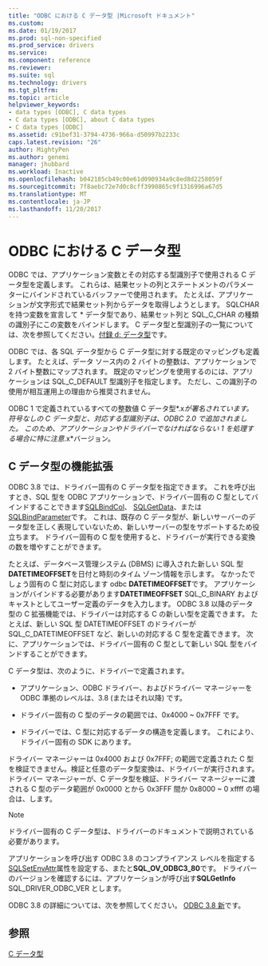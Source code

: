 ```yaml
---
title: "ODBC における C データ型 |Microsoft ドキュメント"
ms.custom: 
ms.date: 01/19/2017
ms.prod: sql-non-specified
ms.prod_service: drivers
ms.service: 
ms.component: reference
ms.reviewer: 
ms.suite: sql
ms.technology: drivers
ms.tgt_pltfrm: 
ms.topic: article
helpviewer_keywords:
- data types [ODBC], C data types
- C data types [ODBC], about C data types
- C data types [ODBC]
ms.assetid: c91bef31-3794-4736-966a-d50997b2233c
caps.latest.revision: "26"
author: MightyPen
ms.author: genemi
manager: jhubbard
ms.workload: Inactive
ms.openlocfilehash: b042185cb49c00e61d090934a9c8ed8d2258059f
ms.sourcegitcommit: 7f8aebc72e7d0c8cff3990865c9f1316996a67d5
ms.translationtype: MT
ms.contentlocale: ja-JP
ms.lasthandoff: 11/20/2017
---
```

# <a name="c-data-types-in-odbc"></a>ODBC における C データ型
ODBC では、アプリケーション変数とその対応する型識別子で使用される C データ型を定義します。 これらは、結果セットの列とステートメントのパラメーターにバインドされているバッファーで使用されます。 たとえば、アプリケーションが文字形式で結果セット列からデータを取得しようとします。 SQLCHAR を持つ変数を宣言して * データ型であり、結果セット列と SQL_C_CHAR の種類の識別子にこの変数をバインドします。 C データ型と型識別子の一覧については、次を参照してください。[付録 d: データ型](../../../odbc/reference/appendixes/appendix-d-data-types.md)です。  
  
 ODBC では、各 SQL データ型から C データ型に対する既定のマッピングも定義します。 たとえば、データ ソース内の 2 バイトの整数は、アプリケーションで 2 バイト整数にマップされます。 既定のマッピングを使用するのには、アプリケーションは SQL_C_DEFAULT 型識別子を指定します。 ただし、この識別子の使用が相互運用上の理由から推奨されません。  
  
 ODBC 1 で定義されているすべての整数値 C データ型*.x*が署名されています。 符号なしの C データ型と、対応する型識別子は、ODBC 2.0 で追加されました。 このため、アプリケーションやドライバーでなければならない 1 を処理する場合に特に注意*.x*バージョン。  
  
## <a name="c-data-type-extensibility"></a>C データ型の機能拡張  
 ODBC 3.8 では、ドライバー固有の C データ型を指定できます。 これを呼び出すとき、SQL 型を ODBC アプリケーションで、ドライバー固有の C 型としてバインドすることできます[SQLBindCol](../../../odbc/reference/syntax/sqlbindcol-function.md)、 [SQLGetData](../../../odbc/reference/syntax/sqlgetdata-function.md)、または[SQLBindParameter](../../../odbc/reference/syntax/sqlbindparameter-function.md)です。 これは、既存の C データ型が、新しいサーバーのデータ型を正しく表現していないため、新しいサーバーの型をサポートするため役立ちます。 ドライバー固有の C 型を使用すると、ドライバーが実行できる変換の数を増やすことができます。  
  
 たとえば、データベース管理システム (DBMS) に導入された新しい SQL 型**DATETIMEOFFSET**を日付と時刻のタイム ゾーン情報を示します。 なかったでしょう固有の C 型に対応します odbc **DATETIMEOFFSET**です。 アプリケーションがバインドする必要があります**DATETIMEOFFSET** SQL_C_BINARY およびキャストとしてユーザー定義のデータを入力します。 ODBC 3.8 以降のデータ型の C 拡張機能では、ドライバーは対応する C の新しい型を定義できます。 たとえば、新しい SQL 型 DATETIMEOFFSET のドライバーが SQL_C_DATETIMEOFFSET など、新しいの対応する C 型を定義できます。 次に、アプリケーションでは、ドライバー固有の C 型として新しい SQL 型をバインドすることができます。  
  
 C データ型は、次のように、ドライバーで定義されます。  
  
-   アプリケーション、ODBC ドライバー、およびドライバー マネージャーを ODBC 準拠のレベルは、3.8 (またはそれ以降) です。  
  
-   ドライバー固有の C 型のデータの範囲では、0x4000 ~ 0x7FFF です。  
  
-   ドライバーでは、C 型に対応するデータの構造を定義します。  これにより、ドライバー固有の SDK にあります。  
  
 ドライバー マネージャーは 0x4000 および 0x7FFF; の範囲で定義された C 型を検証できません。検証と任意のデータ型変換は、ドライバーが実行されます。 ドライバー マネージャーが、C データ型を検証、ドライバー マネージャーに渡される C 型のデータ範囲が 0x0000 とから 0x3FFF 間か 0x8000 ~ 0 xffff の場合は、します。  
  
> [!NOTE]  
>  ドライバー固有の C データ型は、ドライバーのドキュメントで説明されている必要があります。  
  
 アプリケーションを呼び出す ODBC 3.8 のコンプライアンス レベルを指定する[SQLSetEnvAttr](../../../odbc/reference/syntax/sqlsetenvattr-function.md)属性を設定する、またと**SQL_OV_ODBC3_80**です。 ドライバーのバージョンを確認するには、アプリケーションが呼び出す**SQLGetInfo** SQL_DRIVER_ODBC_VER とします。  
  
 ODBC 3.8 の詳細については、次を参照してください。 [ODBC 3.8 新](../../../odbc/reference/what-s-new-in-odbc-3-8.md)です。  
  
## <a name="see-also"></a>参照  
 [C データ型](../../../odbc/reference/appendixes/c-data-types.md)
